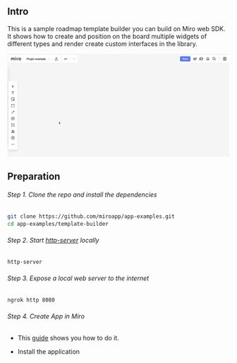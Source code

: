 ## Intro
This is a sample roadmap template builder you can build on Miro web SDK. 
It shows how to create and position on the board multiple widgets of different types and render create custom interfaces in the library.

<img src="images/template-builder.gif" alt="template-builder" />

## Preparation

###### Step 1. Clone the repo and install the dependencies
```bash 
git clone https://github.com/miroapp/app-examples.git
cd app-examples/template-builder
``` 

###### Step 2. Start [http-server](https://www.npmjs.com/package/http-server) locally 
```bash
http-server
```

###### Step 3. Expose a local web server to the internet
```bash
ngrok http 8080
```

###### Step 4. Create App in Miro
- This [guide](https://developers.miro.com/docs/getting-started) shows you how to do it.

- Install the application
